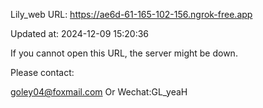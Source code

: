 Lily_web URL: https://ae6d-61-165-102-156.ngrok-free.app

Updated at: 2024-12-09 15:20:36

If you cannot open this URL, the server might be down.

Please contact: 

goley04@foxmail.com Or Wechat:GL_yeaH